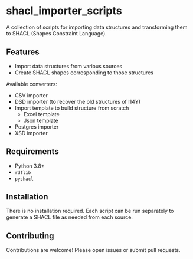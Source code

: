 # shacl_importer_scripts

A collection of scripts for importing data structures and transforming them to SHACL (Shapes Constraint Language).

## Features

- Import data structures from various sources
- Create SHACL shapes corresponding to those structures

Available converters: 
- CSV importer
- DSD importer (to recover the old structures of I14Y)
- Import template to build structure from scratch
    - Excel template
    - Json template
- Postgres importer
- XSD importer

## Requirements

- Python 3.8+
- `rdflib`
- `pyshacl`

## Installation

There is no installation required. Each script can be run separately to generate a SHACL file as needed from each source.

## Contributing

Contributions are welcome! Please open issues or submit pull requests.

